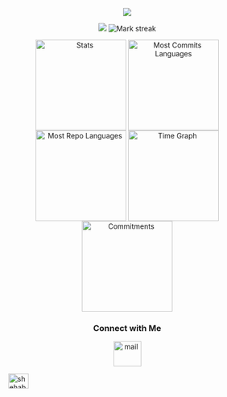 <p align="center">
  <img src="https://capsule-render.vercel.app/api?text=Hello%20There&animation=fadeIn&type=cylinder&color=auto&height=100&fontSize=50&fontAlignY=55&theme=gruvbox"/>
</p>

<p align="center">
  <img src="https://github-readme-stats.vercel.app/api/top-langs/?username=MinhNguyen025&layout=compact&theme=rose_pine&hide=HTML,CSS&hide_border=true&theme=transparent">
  <img alt="Mark streak" src="https://github-readme-streak-stats.herokuapp.com/?user=MinhNguyen025&hide_border=true&theme=transparent" /> 
</p>

<div align="center">
  <img align="center" src="http://github-profile-summary-cards.vercel.app/api/cards/stats?username=MinhNguyen025&theme=transparent" height="180em" alt="Stats"/>
  <img align="center" src="http://github-profile-summary-cards.vercel.app/api/cards/most-commit-language?username=MinhNguyen025&theme=transparent&exclude=html,CSS,Jupyter%20Notebook" height="180em" alt="Most Commits Languages"/>
  <img align="center" src="http://github-profile-summary-cards.vercel.app/api/cards/repos-per-language?username=MinhNguyen025&theme=transparent&exclude=html,CSS,Jupyter%20Notebook" height="180em" alt="Most Repo Languages"/>
  <img align="center" src="http://github-profile-summary-cards.vercel.app/api/cards/productive-time?username=MinhNguyen025&theme=transparent&utcOffset=5.30" height="180em" alt="Time Graph"/>
  <img align="center" src="http://github-profile-summary-cards.vercel.app/api/cards/profile-details?username=MinhNguyen025&theme=transparent" height="180em" alt="Commitments"/>
</div>

<h3 align="center">Connect with Me</h3>
<p align="center">
  <a href="mailto:nguyenduyminh0205@gmail.com" target="_blank">
    <img align="center" src="assets/gmail.png" alt="mail" height="50" width="55" />
  </a>

  &nbsp;&nbsp;&nbsp;
  <a href="https://www.linkedin.com/in/duvminh025/" target="blank">
    <img align="center" src="https://raw.githubusercontent.com/rahuldkjain/github-profile-readme-generator/master/src/images/icons/Social/linked-in-alt.svg" alt="shehab hegab" height="30" width="40" />
  </a>
</p>
